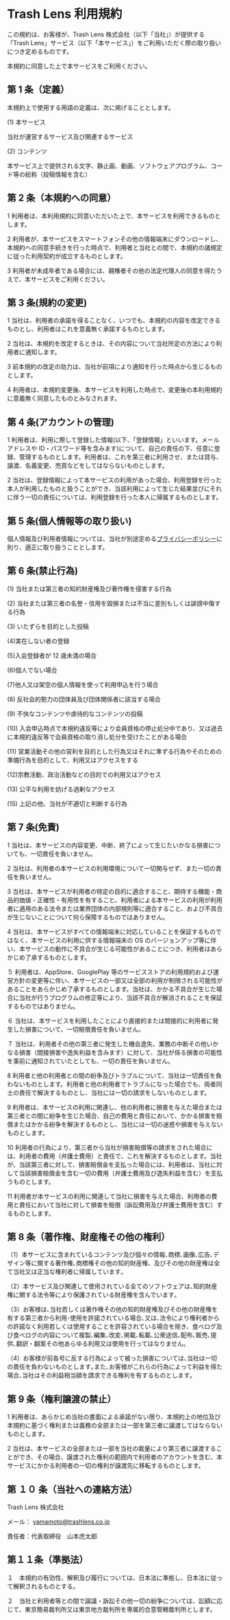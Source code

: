 # Trash Lens 利用規約

この規約は、お客様が、Trash Lens 株式会社（以下「当社」）が提供する「Trash Lens」サービス（以下「本サービス」）をご利用いただく際の取り扱いにつき定めるものです。

本規約に同意した上で本サービスをご利用ください。

## **第 1 条（定義）**

本規約上で使用する用語の定義は、次に掲げることとします。

(1) 本サービス

当社が運営するサービス及び関連するサービス

(2) コンテンツ

本サービス上で提供される文字、静止画、動画、ソフトウェアプログラム、コード等の総称（投稿情報を含む）

## **第 2 条（本規約への同意）**

1 利用者は、本利用規約に同意いただいた上で、本サービスを利用できるものとします。

2 利用者が、本サービスをスマートフォンその他の情報端末にダウンロードし、本規約への同意手続きを行った時点で、利用者と当社との間で、本規約の諸規定に従った利用契約が成立するものとします。

3 利用者が未成年者である場合には、親権者その他の法定代理人の同意を得たうえで、本サービスをご利用ください。

## **第 3 条(規約の変更)**

1 当社は、利用者の承諾を得ることなく、いつでも、本規約の内容を改定できるものとし、利用者はこれを意義無く承諾するものとします。

2 当社は、本規約を改定するときは、その内容について当社所定の方法により利用者に通知します。

3 前本規約の改定の効力は、当社が前項により通知を行った時点から生じるものとします。

4 利用者は、本規約変更後、本サービスを利用した時点で、変更後の本利用規約に意義無く同意したものとみなされます。

## **第 4 条(アカウントの管理)**

1 利用者は、利用に際して登録した情報(以下、「登録情報」といいます。メールアドレスや ID・パスワード等を含みます)について、自己の責任の下、任意に登録、管理するものとします。利用者は、これを第三者に利用させ、または貸与、譲渡、名義変更、売買などをしてはならないものとします。

2 当社は、登録情報によって本サービスの利用があった場合、利用登録を行った本人が利用したものと扱うことができ、当該利用によって生じた結果並びにそれに伴う一切の責任については、利用登録を行った本人に帰属するものとします。

## **第 5 条(個人情報等の取り扱い)**

個人情報及び利用者情報については、当社が別途定める[プライバシーポリシー](https://github.com/trashlens-inc/TrashLens-Terms/blob/main/TrashLens/privacy_policy.md)に則り、適正に取り扱うこととします。

## **第 6 条(禁止行為)**

(1) 当社または第三者の知的財産権及び著作権を侵害する行為

(2) 当社または第三者の名誉・信用を毀損または不当に差別もしくは誹謗中傷する行為

(3) いたずらを目的とした投稿

(4)実在しない者の登録

(5)入会登録者が 12 歳未満の場合

(6)個人でない場合

(7)他人又は架空の個人情報を使って利用申込を行う場合

(8) 反社会的勢力の団体員及び団体関係者に該当する場合

(9) 不快なコンテンツや虐待的なコンテンツの投稿

(10) 入会申込時点で本規約違反等により会員資格の停止処分中であり、又は過去に本規約違反等で会員資格の取り消し処分を受けたことがある場合

(11) 営業活動その他の営利を目的とした行為又はそれに準ずる行為やそのための準備行為を目的として、利用又はアクセスをする

(12)宗教活動、政治活動などの目的での利用又はアクセス

(13) 公平な利用を妨げる過剰なアクセス

(15) 上記の他、当社が不適切と判断する行為

## **第 7 条(免責)**

1 当社は、本サービスの内容変更、中断、終了によって生じたいかなる損害についても、一切責任を負いません。

2 当社は、利用者の本サービスの利用環境について一切関与せず、また一切の責任を負いません。

3 当社は、本サービスが利用者の特定の目的に適合すること、期待する機能・商品的価値・正確性・有用性を有すること、利用者による本サービスの利用が利用者に適用のある法令または業界団体の内部規則等に適合すること、および不具合が生じないことについて何ら保障するものではありません。

4 当社は、本サービスがすべての情報端末に対応していることを保証するものではなく、本サービスの利用に供する情報端末の OS のバージョンアップ等に伴い、本サービスの動作に不具合が生じる可能性があることにつき、利用者はあらかじめ了承するものとします。

５ 利用者は、AppStore、GooglePlay 等のサービスストアの利用規約および運営方針の変更等に伴い、本サービスの一部又は全部の利用が制限される可能性があることをあらかじめ了承するものとします。当社は、かかる不具合が生じた場合に当社が行うプログラムの修正等により、当該不具合が解消されることを保証するものではありません。

６ 当社は、本サービスを利用したことにより直接的または間接的に利用者に発生した損害について、一切賠償責任を負いません。

７ 当社は、利用者その他の第三者に発生した機会逸失、業務の中断その他いかなる損害（間接損害や逸失利益を含みます）に対して、当社が係る損害の可能性を事前に通知されていたとしても、一切の責任を負いません。

8 利用者と他の利用者との間の紛争及びトラブルについて、当社は一切責任を負わないものとします。利用者と他の利用者でトラブルになった場合でも、両者同士の責任で解決するものとし、当社には一切の請求をしないものとします。

9 利用者は、本サービスの利用に関連し、他の利用者に損害を与えた場合または第三者との間に紛争を生じた場合、自己の費用と責任において、かかる損害を賠償またはかかる紛争を解決するものとし、当社には一切の迷惑や損害を与えないものとします。

10 利用者の行為により、第三者から当社が損害賠償等の請求をされた場合には、利用者の費用（弁護士費用）と責任で、これを解決するものとします。当社が、当該第三者に対して、損害賠償金を支払った場合には、利用者は、当社に対して当該損害賠償金を含む一切の費用（弁護士費用及び逸失利益を含む）を支払うものとします。

11 利用者が本サービスの利用に関連して当社に損害を与えた場合、利用者の費用と責任において当社に対して損害を賠償（訴訟費用及び弁護士費用を含む）するものとします。

## **第 8 条（著作権、財産権その他の権利）**

（1）本サービスに含まれているコンテンツ及び個々の情報､商標､画像､広告､デザイン等に関する著作権､商標権その他の知的財産権、及びその他の財産権は全て当社又は正当な権利者に帰属しています｡

（2）本サービス及び関連して使用されている全てのソフトウェアは､知的財産権に関する法令等により保護されている財産権を含んでいます｡

（3）お客様は､当社若しくは著作権その他の知的財産権及びその他の財産権を有する第三者から利用･使用を許諾されている場合､又は､法令により権利者からの許諾なく利用若しくは使用することを許容されている場合を除き、食べログ及び食べログの内容について複製､編集､改変､掲載､転載､公衆送信､配布､販売､提供､翻訳・翻案その他あらゆる利用又は使用を行ってはなりません｡

（4）お客様が前各号に反する行為によって被った損害については､当社は一切の責任を負わないものとします｡また､お客様がこれらの行為によって利益を得た場合､当社はその利益相当額を請求できる権利を有するものとします｡

## **第 9 条（権利譲渡の禁止）**

1 利用者は、あらかじめ当社の書面による承諾がない限り、本規約上の地位及び本規約に基づく権利または義務の全部または一部を第三者に譲渡してはならないものとします。

2 当社は、本サービスの全部または一部を当社の裁量により第三者に譲渡することができ、その場合、譲渡された権利の範囲内で利用者のアカウントを含む、本サービスにかかる利用者の一切の権利が譲渡先に移転するものとします。

## **第 １０ 条（当社への連絡方法）**

Trash Lens 株式会社

メール： yamamoto@trashlens.co.jp

責任者：代表取締役　山本虎太郎

## 第１１条（準拠法）

１　本規約の有効性、解釈及び履行については、日本法に準拠し、日本法に従って解釈されるものとする。

２　当社と利用者等との間で論議・訴訟その他一切の紛争については、訟額に応じて、東京簡易裁判所又は東京地方裁判所を専属的合意管轄裁判所とします。

